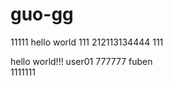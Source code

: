 # guo-gg
11111
hello world
111
212113134444
111
<div class"aaaa">
hello world!!!
user01  777777 fuben
</div>
1111111
